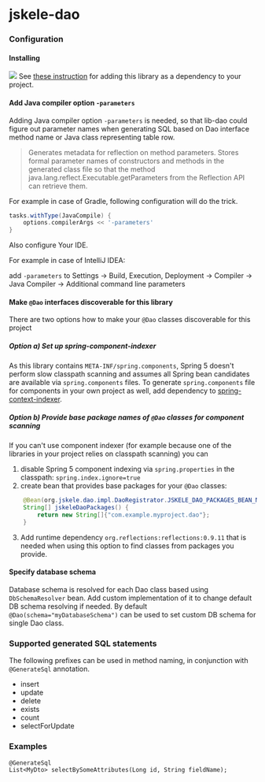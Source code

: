 # jskele-dao

 
### Configuration

#### Installing
[![](https://jitpack.io/v/jskele/lib-dao.svg)](https://jitpack.io/#jskele/lib-dao)
See [these instruction](https://jitpack.io/#jskele/lib-dao)
for adding this library as a dependency to your project.

#### Add Java compiler option `-parameters`
Adding Java compiler option `-parameters` is needed,
so that lib-dao could figure out parameter names when generating SQL
based on Dao interface method name or Java class representing table row.

> Generates metadata for reflection on method parameters.
> Stores formal parameter names of constructors and methods in the generated class file
> so that the method java.lang.reflect.Executable.getParameters
> from the Reflection API can retrieve them.

For example in case of Gradle, following configuration will do the trick.
```gradle
tasks.withType(JavaCompile) {
    options.compilerArgs << '-parameters'
}
```

Also configure Your IDE.

For example in case of IntelliJ IDEA:

add `-parameters` to
Settings -> Build, Execution, Deployment -> Compiler -> Java Compiler -> Additional command line parameters

#### Make `@Dao` interfaces discoverable for this library

There are two options how to make your `@Dao` classes discoverable for this project

##### Option a) Set up spring-component-indexer
As this library contains `META-INF/spring.components`,
Spring 5 doesn't perform slow classpath scanning and assumes all Spring bean candidates are available via `spring.components` files.
To generate `spring.components` file for components in your own project as well, add dependency to
[spring-context-indexer](https://docs.spring.io/spring/docs/current/spring-framework-reference/core.html#beans-scanning-index).

##### Option b) Provide base package names of `@Dao` classes for component scanning
If you can't use component indexer
(for example because one of the libraries in your project relies on classpath scanning)
you can
1) disable Spring 5 component indexing via `spring.properties` in the classpath:
`spring.index.ignore=true`
2) create bean that provides base packages for your `@Dao` classes:
```Java
    @Bean(org.jskele.dao.impl.DaoRegistrator.JSKELE_DAO_PACKAGES_BEAN_NAME)
    String[] jskeleDaoPackages() {
        return new String[]{"com.example.myproject.dao"};
    }
```
3) Add runtime dependency
`org.reflections:reflections:0.9.11`
that is needed when using this option to find classes from packages you provide.


#### Specify database schema

Database schema is resolved for each Dao class based using `DbSchemaResolver` bean.
Add custom implementation of it to change default DB schema resolving if needed.
By default
`@Dao(schema="myDatabaseSchema")`
can be used to set custom DB schema for single Dao class.


### Supported generated SQL statements

The following prefixes can be used in method naming, in conjunction with `@GenerateSql` annotation.

* insert
* update
* delete
* exists
* count
* selectForUpdate


### Examples

```
@GenerateSql
List<MyDto> selectBySomeAttributes(Long id, String fieldName);
```
